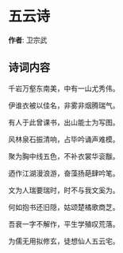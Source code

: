 # 五云诗

**作者**: 卫宗武

## 诗词内容

千岩万壑东南美，中有一山尤秀伟。

伊谁衣被以佳名，非雾非烟腾瑞气。

有人于此曾课书，出山能士为写图。

风林泉石振清响，占毕吟诵声难模。

聚为胸中线五色，不补衣裳华衮黻。

迺作江湖漫浪游，奋藻扬葩肆吟笔。

文为人瑞要瑞时，时不与我文奚为。

何如抱书还旧隠，姑颂楚橘歌商芝。

吾衰一字不解作，平生学殖叹荒落。

为儒无用拟修玄，徒想仙人五云宅。

